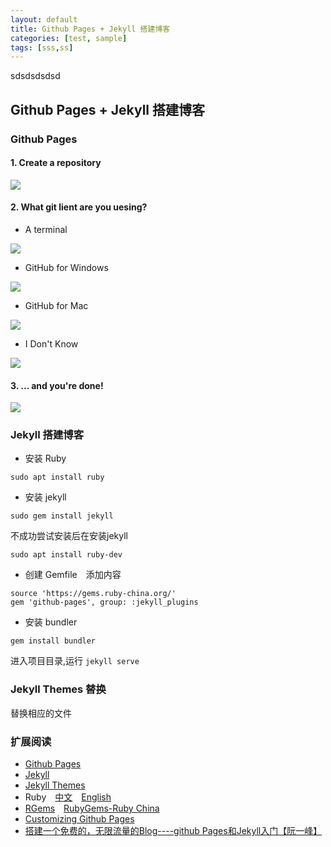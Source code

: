```yaml
---
layout: default
title: Github Pages + Jekyll 搭建博客
categories: [test, sample]
tags: [sss,ss]
---
```


sdsdsdsdsd

<!-- more -->
## Github Pages + Jekyll 搭建博客 ##

### Github Pages ###

#### 1. Create a repository ####

![](https://i.imgur.com/k4BR08Z.png)

#### 2. What git lient are you uesing? ####
- A terminal

![](https://i.imgur.com/aGBKNeK.png)

- GitHub for Windows

![](https://i.imgur.com/CSsbZPq.png)

- GitHub for Mac

![](https://i.imgur.com/Q6ghY3S.png)

- I Don't Know

![](https://i.imgur.com/wFWtxb0.png)

#### 3. ... and you're done! ####

![](https://i.imgur.com/2qAOoFy.png)

### Jekyll 搭建博客
* 安装 Ruby

`
sudo apt install ruby
`

* 安装 jekyll

`
sudo gem install jekyll
`

不成功尝试安装后在安装jekyll

`
sudo apt install ruby-dev
`

* 创建 Gemfile　添加内容

```
source 'https://gems.ruby-china.org/'
gem 'github-pages', group: :jekyll_plugins

```

* 安装 bundler
```
gem install bundler
```



进入项目目录,运行
`
jekyll serve
`

### Jekyll Themes 替换 ###

替换相应的文件

### 扩展阅读 ###

- [Github Pages](https://pages.github.com)
- [Jekyll](https://jekyllrb.com)
- [Jekyll Themes](http://jekyllthemes.org)
- Ruby&emsp;[中文](https://www.ruby-lang.org/zh_cn/)&emsp;[English](https://www.ruby-lang.org/en/)
- [RGems](https://rubygems.org/)&emsp;[RubyGems-Ruby China](http://gems.ruby-china.org)
- [Customizing Github Pages](https://help.github.com/categories/customizing-github-pages/)
- [搭建一个免费的，无限流量的Blog----github Pages和Jekyll入门【阮一峰】](http://www.ruanyifeng.com/blog/2012/08/blogging_with_jekyll.html)

